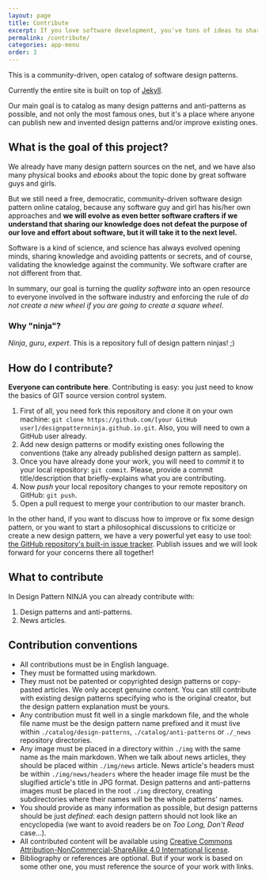 ```yaml
---
layout: page
title: Contribute
excerpt: If you love software development, you've tons of ideas to share good practices. Contribute to Design Pattern NINJA today! 
permalink: /contribute/
categories: app-menu
order: 3
---
```


This is a community-driven, open catalog of software design patterns. 

Currently the entire site is built on top of [Jekyll](http://jekyllrb.com).

Our main goal is to catalog as many design patterns and anti-patterns as possible, and not only the most famous ones, but it's a place where anyone can publish new and invented design patterns and/or improve existing ones.

## What is the goal of this project?

We already have many design pattern sources on the net, and we have also many physical books and *ebooks* about the topic done by great software guys and girls.

But we still need a free, democratic, community-driven software design pattern online catalog, because any software guy and girl has his/her own approaches and **we will evolve as even better software crafters if we understand that sharing our knowledge does not defeat the purpose of our love and effort about software, but it will take it to the next level.**

Software is a kind of science, and science has always evolved opening minds, sharing knowledge and avoiding pattents or secrets, and of course, validating the knowledge against the community. We software crafter are not different from that. 

In summary, our goal is turning the *quality software* into an open resource to everyone involved in the software industry and enforcing the rule of *do not create a new wheel if you are going to create a square wheel*.

### Why "ninja"?

*Ninja*, *guru*, *expert*. This is a repository full of design pattern ninjas! ;)

## How do I contribute?

**Everyone can contribute here**. Contributing is easy: you just need to know the basics of GIT source version control system.

1. First of all, you need fork this repository and clone it on your own machine: `git clone https://github.com/[your GitHub user]/designpatternninja.github.io.git`. Also, you will need to own a GitHub user already.
2. Add new design patterns or modify existing ones following the conventions (take any already published design pattern as sample).
3. Once you have already done your work, you will need to *commit* it to your local repository: `git commit`. Please, provide a commit title/description that briefly-explains what you are contributing.
4. Now *push* your local repository changes to your remote repository on GitHub: `git push`.
5. Open a pull request to merge your contribution to our master branch.

In the other hand, if you want to discuss how to improve or fix some design pattern, or you want to start a philosophical discussions to criticize or create a new design pattern, we have a very powerful yet easy to use tool: [the GitHub repository's built-in issue tracker](https://github.com/designpatternninja/designpatternninja.github.io/issues). Publish issues and we will look forward for your concerns there all together!

## What to contribute

In Design Pattern NINJA you can already contribute with:

1. Design patterns and anti-patterns.
2. News articles. 

## Contribution conventions

* All contributions must be in English language.
* They must be formatted using markdown.
* They must not be patented or copyrighted design patterns or copy-pasted articles. We only accept genuine content. You can still contribute with existing design patterns specifying who is the original creator, but the design pattern explanation must be yours.
* Any contribution must fit well in a single markdown file, and the whole file name must be the design pattern name prefixed and it must live within `./catalog/design-patterns`, `./catalog/anti-patterns` or `./_news`  repository directories.
* Any image must be placed in a directory within `./img` with the same name as the main markdown. When we talk about news articles, they should be placed within `./img/news` article. News article's headers must be within `./img/news/headers` where the header image file must be the slugified article's title in JPG format. Design patterns and anti-patterns images must be placed in the root `./img` directory, creating subdirectories where their names will be the whole patterns' names.
* You should provide as many information as possible, but design patterns should be just *defined*: each design pattern should not look like an encyclopedia (we want to avoid readers be on *Too Long, Don't Read* case...).
* All contributed content will be available using [Creative Commons Attribution-NonCommercial-ShareAlike 4.0 International license](http://creativecommons.org/licenses/by-nc-sa/4.0/).
* Bibliography or references are optional. But if your work is based on some other one, you must reference the source of your work with links.